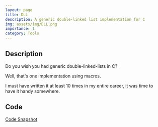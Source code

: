 ```yaml
---
layout: page
title: DLL
description: A generic double-linked list implementation for C 
img: assets/img/DLL.png
importance: 1
category: Tools 
---
```


## Description 

Do you wish you had generic double-linked-lists in C?

Well, that's one implementation using macros.

I must have written it at least 10 times in my entire career, it was time to have it handy somewhere.


## Code 

<a href='https://github.com/aghosn/c-stem/tree/main/dll'>Code Snapshot</a>
